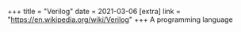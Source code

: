 +++
title = "Verilog"
date = 2021-03-06
[extra]
link = "https://en.wikipedia.org/wiki/Verilog"
+++
A programming language

